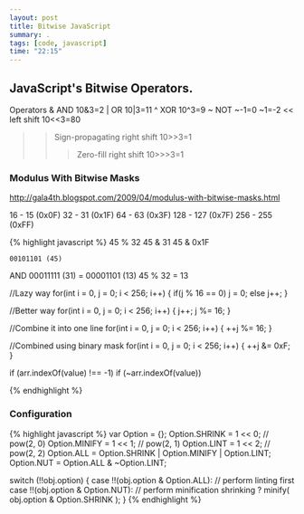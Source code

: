 ```yaml
---
layout: post
title: Bitwise JavaScript
summary: .
tags: [code, javascript]
time: "22:15"
---
```


## JavaScript's Bitwise Operators.

Operators
&	AND	10&3=2
|	OR	10|3=11
^	XOR	10^3=9
~ NOT ~-1=0  ~1=-2
<<	left shift	10<<3=80
>>	Sign-propagating right shift	10>>3=1
>>>	Zero-fill right shift	10>>>3=1


### Modulus With Bitwise Masks

http://gala4th.blogspot.com/2009/04/modulus-with-bitwise-masks.html

16 - 15 (0x0F)
32 - 31 (0x1F)
64 - 63 (0x3F)
128 - 127 (0x7F)
256 - 255 (0xFF)

{% highlight javascript %}
45 % 32
45 & 31
45 & 0x1F

    00101101 (45)
AND 00011111 (31)
  = 00001101 (13)
45 % 32 = 13


//Lazy way
for(int i = 0, j = 0; i < 256; i++)
{
    if(j % 16 == 0) j = 0;
    else j++;
}

//Better way
for(int i = 0, j = 0; i < 256; i++)
{
    j++;
    j %= 16;
}

//Combine it into one line
for(int i = 0, j = 0; i < 256; i++)
{
    ++j %= 16;
}

//Combined using binary mask
for(int i = 0, j = 0; i < 256; i++)
{
    ++j &= 0xF;
}


if (arr.indexOf(value) !== -1)
if (~arr.indexOf(value))

{% endhighlight %}


### Configuration

{% highlight javascript %}
var Option = {};
Option.SHRINK = 1 << 0; // pow(2, 0)
Option.MINIFY = 1 << 1; // pow(2, 1)
Option.LINT   = 1 << 2; // pow(2, 2)
Option.ALL    = Option.SHRINK |
                Option.MINIFY |
                Option.LINT;
Option.NUT    = Option.ALL &
                ~Option.LINT;


switch (!!obj.option) {
  case !!(obj.option & Option.ALL):
    // perform linting first
  case !!(obj.option & Option.NUT):
    // perform minification shrinking ?
    minify(
      obj.option & Option.SHRINK
    );
}
{% endhighlight %}



